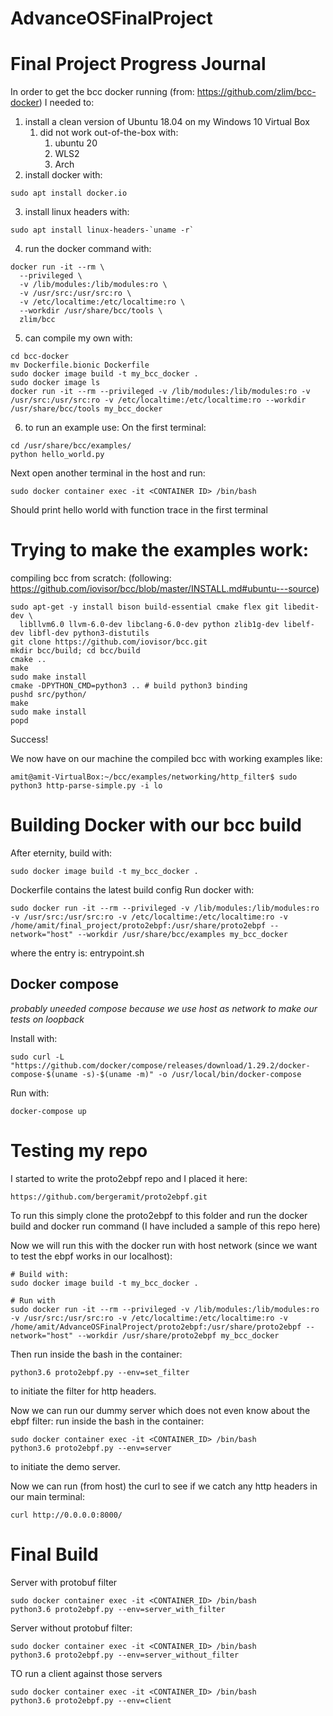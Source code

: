 # AdvanceOSFinalProject
# Final Project Progress Journal

In order to get the bcc docker running (from: https://github.com/zlim/bcc-docker) I needed to:

1. install a clean version of Ubuntu 18.04 on my Windows 10 Virtual Box
   1. did not work out-of-the-box with:
      1. ubuntu 20
      2. WLS2
      3. Arch
2. install docker with:
```
sudo apt install docker.io
```
3. install linux headers with:
```
sudo apt install linux-headers-`uname -r`
```
4. run the docker command with:
```
docker run -it --rm \
  --privileged \
  -v /lib/modules:/lib/modules:ro \
  -v /usr/src:/usr/src:ro \
  -v /etc/localtime:/etc/localtime:ro \
  --workdir /usr/share/bcc/tools \
  zlim/bcc
```
5. can compile my own with:
```
cd bcc-docker
mv Dockerfile.bionic Dockerfile
sudo docker image build -t my_bcc_docker .
sudo docker image ls
docker run -it --rm --privileged -v /lib/modules:/lib/modules:ro -v /usr/src:/usr/src:ro -v /etc/localtime:/etc/localtime:ro --workdir /usr/share/bcc/tools my_bcc_docker
```
6. to run an example use:
On the first terminal:
```
cd /usr/share/bcc/examples/
python hello_world.py
```
Next open another terminal in the host and run:
```
sudo docker container exec -it <CONTAINER ID> /bin/bash
```
Should print hello world with function trace in the first terminal

# Trying to make the examples work:
compiling bcc from scratch:
(following: https://github.com/iovisor/bcc/blob/master/INSTALL.md#ubuntu---source)
```
sudo apt-get -y install bison build-essential cmake flex git libedit-dev \
  libllvm6.0 llvm-6.0-dev libclang-6.0-dev python zlib1g-dev libelf-dev libfl-dev python3-distutils
git clone https://github.com/iovisor/bcc.git
mkdir bcc/build; cd bcc/build
cmake ..
make
sudo make install
cmake -DPYTHON_CMD=python3 .. # build python3 binding
pushd src/python/
make
sudo make install
popd
```
Success!

We now have on our machine the compiled bcc with working examples like:
```
amit@amit-VirtualBox:~/bcc/examples/networking/http_filter$ sudo python3 http-parse-simple.py -i lo
```

# Building Docker with our bcc build

After eternity, build with:
```
sudo docker image build -t my_bcc_docker .
```
Dockerfile contains the latest build config
Run docker with:
```
sudo docker run -it --rm --privileged -v /lib/modules:/lib/modules:ro -v /usr/src:/usr/src:ro -v /etc/localtime:/etc/localtime:ro -v /home/amit/final_project/proto2ebpf:/usr/share/proto2ebpf --network="host" --workdir /usr/share/bcc/examples my_bcc_docker
```

where the entry is: entrypoint.sh

## Docker compose

*probably uneeded compose because we use host as network to make our tests on loopback*

Install with:
```
sudo curl -L "https://github.com/docker/compose/releases/download/1.29.2/docker-compose-$(uname -s)-$(uname -m)" -o /usr/local/bin/docker-compose
```
Run with:
```
docker-compose up
```

# Testing my repo

I started to write the proto2ebpf repo and I placed it here:
```
https://github.com/bergeramit/proto2ebpf.git
```

To run this simply clone the proto2ebpf to this folder and run the docker build and docker run command (I have included a sample of this repo here)

Now we will run this with the docker run with host network (since we want to test the ebpf works in our localhost):

```
# Build with:
sudo docker image build -t my_bcc_docker .

# Run with
sudo docker run -it --rm --privileged -v /lib/modules:/lib/modules:ro -v /usr/src:/usr/src:ro -v /etc/localtime:/etc/localtime:ro -v /home/amit/AdvanceOSFinalProject/proto2ebpf:/usr/share/proto2ebpf --network="host" --workdir /usr/share/proto2ebpf my_bcc_docker
```
Then run inside the bash in the container:
```
python3.6 proto2ebpf.py --env=set_filter
```
to initiate the filter for http headers.

Now we can run our dummy server which does not even know about the ebpf filter:
run inside the bash in the container:
```
sudo docker container exec -it <CONTAINER_ID> /bin/bash
python3.6 proto2ebpf.py --env=server
```
to initiate the demo server.

Now we can run (from host) the curl to see if we catch any http headers in our main terminal:
```
curl http://0.0.0.0:8000/
```


# Final Build

Server with protobuf filter
```
sudo docker container exec -it <CONTAINER_ID> /bin/bash
python3.6 proto2ebpf.py --env=server_with_filter
```

Server without protobuf filter:
```
sudo docker container exec -it <CONTAINER_ID> /bin/bash
python3.6 proto2ebpf.py --env=server_without_filter
```

TO run a client against those servers
```
sudo docker container exec -it <CONTAINER_ID> /bin/bash
python3.6 proto2ebpf.py --env=client
```